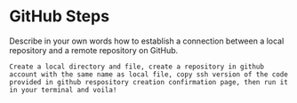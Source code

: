 # GitHub Steps

Describe in your own words how to establish a connection between a local repository and a remote repository on GitHub.

```
Create a local directory and file, create a repository in github account with the same name as local file, copy ssh version of the code provided in github respository creation confirmation page, then run it in your terminal and voila!
```
